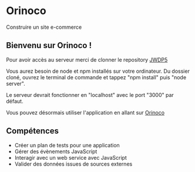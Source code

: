 # Orinoco
Construire un site e-commerce


## Bienvenu sur Orinoco !

Pour avoir accès au serveur merci de clonner le repository [JWDP5](https://github.com/OpenClassrooms-Student-Center/JWDP5)

Vous aurez besoin de node et npm installés sur votre ordinateur.
Du dossier cloné, ouvrez le terminal de commande et tappez "npm install" puis "node server".

Le serveur devrait fonctionner en "localhost" avec le port "3000" par défaut.

Vous pouvez désormais utiliser l'application en allant sur [Orinoco](https://hoarjer.github.io/Orinoco/)

## Compétences
* Créer un plan de tests pour une application
* Gérer des évènements JavaScript
* Interagir avec un web service avec JavaScript
* Valider des données issues de sources externes


